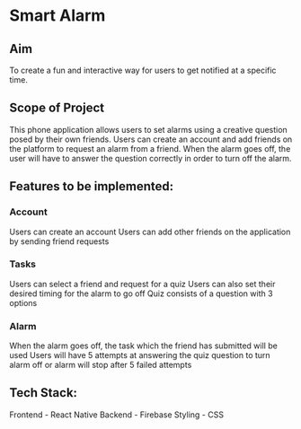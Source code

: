 # Smart Alarm

## Aim
To create a fun and interactive way for users to get notified at a specific time.

## Scope of Project
This phone application allows users to set alarms using a creative question posed by their own friends. Users can create an account and add friends on the platform to request an alarm from a friend. When the alarm goes off, the user will have to answer the question correctly in order to turn off the alarm.

## Features to be implemented:
### Account
Users can create an account 
Users can add other friends on the application by sending friend requests

### Tasks
Users can select a friend and request for a quiz 
Users can also set their desired timing for the alarm to go off
Quiz consists of a question with 3 options 

### Alarm
When the alarm goes off, the task which the friend has submitted will be used
Users will have 5 attempts at answering the quiz question to turn alarm off or alarm will stop after 5 failed attempts

      
## Tech Stack:
Frontend - React Native
Backend - Firebase
Styling - CSS

